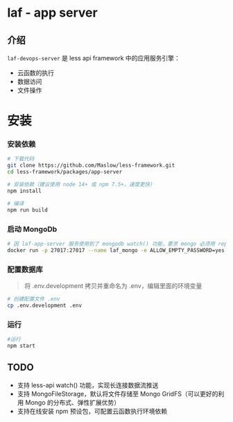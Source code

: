 # laf - app server

## 介绍

`laf-devops-server` 是 less api framework 中的应用服务引擎：

  - 云函数的执行
  - 数据访问
  - 文件操作

# 安装

### 安装依赖

```sh
# 下载代码
git clone https://github.com/Maslow/less-framework.git
cd less-framework/packages/app-server

# 安装依赖（建议使用 node 14+ 或 npm 7.5+，速度更快）
npm install

# 编译
npm run build
```

### 启动 MongoDb

```sh
# 因 laf-app-server 服务使用到了 mongodb watch() 功能，要求 mongo 必须用 replica 或 cluster 模式
docker run -p 27017:27017 --name laf_mongo -e ALLOW_EMPTY_PASSWORD=yes -e MONGODB_REPLICA_SET_MODE=primary -e MONGODB_INITIAL_PRIMARY_HOST=localhost  -d bitnami/mongodb
```

### 配置数据库

> 将 .env.development 拷贝并重命名为 .env，编辑里面的环境变量

```sh
# 创建配置文件 .env
cp .env.development .env
```

### 运行

```sh
#运行
npm start
```

## TODO

- 支持 less-api watch() 功能，实现长连接数据流推送
- 支持 MongoFileStorage，默认将文件存储至 Mongo GridFS（可以更好的利用 Mongo 的分布式、弹性扩展优势）
- 支持在线安装 npm 预设包，可配置云函数执行环境依赖

